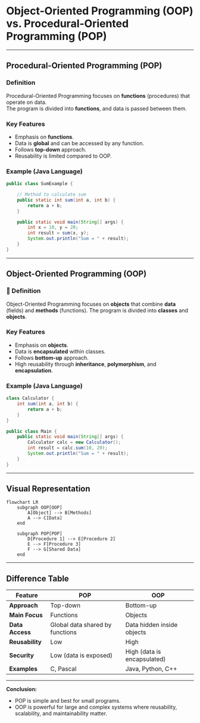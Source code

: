 # Object-Oriented Programming (OOP) vs. Procedural-Oriented Programming (POP)

---

## Procedural-Oriented Programming (POP)

### Definition
Procedural-Oriented Programming focuses on **functions** (procedures) that operate on data.  
The program is divided into **functions**, and data is passed between them.

### Key Features
- Emphasis on **functions**.
- Data is **global** and can be accessed by any function.
- Follows **top-down** approach.
- Reusability is limited compared to OOP.

### Example (Java Language)
```java
public class SumExample {

    // Method to calculate sum
    public static int sum(int a, int b) {
        return a + b;
    }

    public static void main(String[] args) {
        int x = 10, y = 20;
        int result = sum(x, y);
        System.out.println("Sum = " + result);
    }
}
````

---

## Object-Oriented Programming (OOP)

### 📌 Definition

Object-Oriented Programming focuses on **objects** that combine **data** (fields) and **methods** (functions).
The program is divided into **classes** and **objects**.

### Key Features

* Emphasis on **objects**.
* Data is **encapsulated** within classes.
* Follows **bottom-up** approach.
* High reusability through **inheritance**, **polymorphism**, and **encapsulation**.

### Example (Java Language)

```java
class Calculator {
    int sum(int a, int b) {
        return a + b;
    }
}

public class Main {
    public static void main(String[] args) {
        Calculator calc = new Calculator();
        int result = calc.sum(10, 20);
        System.out.println("Sum = " + result);
    }
}
```

---

## Visual Representation

```mermaid
flowchart LR
    subgraph OOP[OOP]
        A[Object] --> B[Methods]
        A --> C[Data]
    end

    subgraph POP[POP]
        D[Procedure 1] --> E[Procedure 2]
        E --> F[Procedure 3]
        F --> G[Shared Data]
    end
```

---

## Difference Table

| Feature         | POP                             | OOP                         |
| --------------- | ------------------------------- | --------------------------- |
| **Approach**    | Top-down                        | Bottom-up                   |
| **Main Focus**  | Functions                       | Objects                     |
| **Data Access** | Global data shared by functions | Data hidden inside objects  |
| **Reusability** | Low                             | High                        |
| **Security**    | Low (data is exposed)           | High (data is encapsulated) |
| **Examples**    | C, Pascal                       | Java, Python, C++           |

---

**Conclusion:**

* POP is simple and best for small programs.
* OOP is powerful for large and complex systems where reusability, scalability, and maintainability matter.
